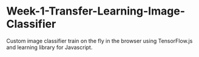 # Week-1-Transfer-Learning-Image-Classifier
Custom image classifier train on the fly in the browser using TensorFlow.js and learning library for Javascript. 
